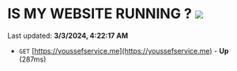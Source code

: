 # IS MY WEBSITE RUNNING ? [![](https://img.shields.io/static/v1?label=Sponsor&message=%E2%9D%A4&logo=GitHub&color=%23fe8e86)](https://github.com/sponsors/<username>)

Last updated: **3/3/2024, 4:22:17 AM**

- `GET` [https://youssefservice.me](https://youssefservice.me) - **Up** (287ms)
